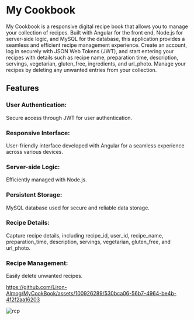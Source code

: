 
# My Cookbook

My Cookbook is a responsive digital recipe book that allows you to manage your collection of recipes. Built with Angular for the front end, Node.js for server-side logic, and MySQL for the database, this application provides a seamless and efficient recipe management experience. Create an account, log in securely with JSON Web Tokens (JWT), and start entering your recipes with details such as recipe name, preparation time, description, servings, vegetarian, gluten_free, ingredients, and url_photo. Manage your recipes by deleting any unwanted entries from your collection.

## Features
### User Authentication:
Secure access through JWT for user authentication.
### Responsive Interface: 
User-friendly interface developed with Angular for a seamless experience across various devices.
### Server-side Logic: 
Efficiently managed with Node.js.
### Persistent Storage: 
MySQL database used for secure and reliable data storage.
### Recipe Details: 
Capture recipe details, including recipe_id, user_id, recipe_name, preparation_time, description, servings, vegetarian, gluten_free, and url_photo.
### Recipe Management:
Easily delete unwanted recipes.


https://github.com/Liron-Almog/MyCookBook/assets/100926289/530bca06-56b7-4964-be4b-4f2f2aa16203


![rcp](https://github.com/Liron-Almog/MyCookBook/assets/100926289/8a290dcb-aed2-4f1c-9451-f7b98af3b34d)


